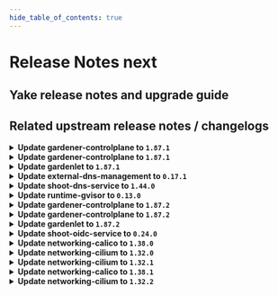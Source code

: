 ```yaml
---
hide_table_of_contents: true
---
```


# Release Notes next

## Yake release notes and upgrade guide

## Related upstream release notes / changelogs


<details>
<summary><b>Update gardener-controlplane to <code>1.87.1</code></b></summary>

# [gardener/gardener]

## 🐛 Bug Fixes

- `[OPERATOR]` A regression is fixed that led to unnecessary and repetitive updates in the `status.constraints[].last{Update,Transition}Time` fields of the shoot. In larger Gardener installations, these superfluous updates could have resulted in significant excess network traffic, particularly between the `gardener-apiserver` and the `gardenlet`s in the seeds. by @istvanballok [#9086]
- `[USER]` Fixed an issue which prevented project admins and viewers from creating read-only kubeconfigs (via the `shoots/viewerkubeconfig` subresource). by @petersutter [#9083]

## Docker Images
- admission-controller: `europe-docker.pkg.dev/gardener-project/releases/gardener/admission-controller:v1.87.1`
- apiserver: `europe-docker.pkg.dev/gardener-project/releases/gardener/apiserver:v1.87.1`
- controller-manager: `europe-docker.pkg.dev/gardener-project/releases/gardener/controller-manager:v1.87.1`
- gardenlet: `europe-docker.pkg.dev/gardener-project/releases/gardener/gardenlet:v1.87.1`
- node-agent: `europe-docker.pkg.dev/gardener-project/releases/gardener/node-agent:v1.87.1`
- operator: `europe-docker.pkg.dev/gardener-project/releases/gardener/operator:v1.87.1`
- resource-manager: `europe-docker.pkg.dev/gardener-project/releases/gardener/resource-manager:v1.87.1`
- scheduler: `europe-docker.pkg.dev/gardener-project/releases/gardener/scheduler:v1.87.1`


</details>

<details>
<summary><b>Update gardener-controlplane to <code>1.87.1</code></b></summary>

# [gardener/gardener]

## 🐛 Bug Fixes

- `[OPERATOR]` A regression is fixed that led to unnecessary and repetitive updates in the `status.constraints[].last{Update,Transition}Time` fields of the shoot. In larger Gardener installations, these superfluous updates could have resulted in significant excess network traffic, particularly between the `gardener-apiserver` and the `gardenlet`s in the seeds. by @istvanballok [#9086]
- `[USER]` Fixed an issue which prevented project admins and viewers from creating read-only kubeconfigs (via the `shoots/viewerkubeconfig` subresource). by @petersutter [#9083]

## Docker Images
- admission-controller: `europe-docker.pkg.dev/gardener-project/releases/gardener/admission-controller:v1.87.1`
- apiserver: `europe-docker.pkg.dev/gardener-project/releases/gardener/apiserver:v1.87.1`
- controller-manager: `europe-docker.pkg.dev/gardener-project/releases/gardener/controller-manager:v1.87.1`
- gardenlet: `europe-docker.pkg.dev/gardener-project/releases/gardener/gardenlet:v1.87.1`
- node-agent: `europe-docker.pkg.dev/gardener-project/releases/gardener/node-agent:v1.87.1`
- operator: `europe-docker.pkg.dev/gardener-project/releases/gardener/operator:v1.87.1`
- resource-manager: `europe-docker.pkg.dev/gardener-project/releases/gardener/resource-manager:v1.87.1`
- scheduler: `europe-docker.pkg.dev/gardener-project/releases/gardener/scheduler:v1.87.1`


</details>

<details>
<summary><b>Update gardenlet to <code>1.87.1</code></b></summary>

# [gardener/gardener]

## 🐛 Bug Fixes

- `[OPERATOR]` A regression is fixed that led to unnecessary and repetitive updates in the `status.constraints[].last{Update,Transition}Time` fields of the shoot. In larger Gardener installations, these superfluous updates could have resulted in significant excess network traffic, particularly between the `gardener-apiserver` and the `gardenlet`s in the seeds. by @istvanballok [#9086]
- `[USER]` Fixed an issue which prevented project admins and viewers from creating read-only kubeconfigs (via the `shoots/viewerkubeconfig` subresource). by @petersutter [#9083]

## Docker Images
- admission-controller: `europe-docker.pkg.dev/gardener-project/releases/gardener/admission-controller:v1.87.1`
- apiserver: `europe-docker.pkg.dev/gardener-project/releases/gardener/apiserver:v1.87.1`
- controller-manager: `europe-docker.pkg.dev/gardener-project/releases/gardener/controller-manager:v1.87.1`
- gardenlet: `europe-docker.pkg.dev/gardener-project/releases/gardener/gardenlet:v1.87.1`
- node-agent: `europe-docker.pkg.dev/gardener-project/releases/gardener/node-agent:v1.87.1`
- operator: `europe-docker.pkg.dev/gardener-project/releases/gardener/operator:v1.87.1`
- resource-manager: `europe-docker.pkg.dev/gardener-project/releases/gardener/resource-manager:v1.87.1`
- scheduler: `europe-docker.pkg.dev/gardener-project/releases/gardener/scheduler:v1.87.1`


</details>

<details>
<summary><b>Update external-dns-management to <code>0.17.1</code></b></summary>

# [gardener/external-dns-management]

## 🏃 Others

- `[OPERATOR]` Bumps golang from 1.21.5 to 1.21.6. by @MartinWeindel [#353]
- `[USER]` Merge `dns.gardener.cloud/dnsnames` annotations from multiple DNSAnnotation objects. by @MartinWeindel [#352]

## Docker Images
- dns-controller-manager: `europe-docker.pkg.dev/gardener-project/releases/dns-controller-manager:v0.17.1`


</details>

<details>
<summary><b>Update shoot-dns-service to <code>1.44.0</code></b></summary>

# [gardener/external-dns-management]

## 🏃 Others

- `[OPERATOR]` Bumps golang from 1.21.5 to 1.21.6. by @MartinWeindel [gardener/external-dns-management#353]
- `[USER]` Merge `dns.gardener.cloud/dnsnames` annotations from multiple DNSAnnotation objects. by @MartinWeindel [gardener/external-dns-management#352]
# [gardener/gardener-extension-shoot-dns-service]

## 🏃 Others

- `[OPERATOR]` Bump github.com/gardener/gardener from 1.86.0 to 1.87.0. by @dependabot[bot] [#286]

## Docker Images
- gardener-extension-admission-shoot-dns-service: `europe-docker.pkg.dev/gardener-project/releases/gardener/extensions/admission-shoot-dns-service:v1.44.0`
- gardener-extension-shoot-dns-service: `europe-docker.pkg.dev/gardener-project/releases/gardener/extensions/shoot-dns-service:v1.44.0`


</details>

<details>
<summary><b>Update runtime-gvisor to <code>0.13.0</code></b></summary>

# [gardener/gardener-extension-runtime-gvisor]

## ⚠️ Breaking Changes

- `[OPERATOR]` Change OCI Image Registry from GCR (`eu.gcr.io/gardener-project`) to Artifact-Registry (`europe-docker.pkg.dev/gardener-project/releases`). Users should update their references.  
   by @ccwienk [#109]
## 🏃 Others

- `[OPERATOR]` Update runsc to version 20240115.0 by @danatsap [#113]

## Docker Images
- gardener-extension-runtime-gvisor-installation: `europe-docker.pkg.dev/gardener-project/releases/gardener/extensions/runtime-gvisor-installation:v0.13.0`
- gardener-extension-runtime-gvisor: `europe-docker.pkg.dev/gardener-project/releases/gardener/extensions/runtime-gvisor:v0.13.0`


</details>

<details>
<summary><b>Update gardener-controlplane to <code>1.87.2</code></b></summary>

# [gardener/gardener]

## 🐛 Bug Fixes

- `[USER]` The `worker.gardener.cloud/kubernetes-version` is now correctly maintained as label on `Node`s (instead of an annotation) when the `UseGardenerNodeAgent` feature gate is turned on. by @rfranzke [#9111]

## Docker Images
- gardener: `europe-docker.pkg.dev/gardener-project/releases/gardener/admission-controller:v1.87.2`
- gardener: `europe-docker.pkg.dev/gardener-project/releases/gardener/apiserver:v1.87.2`
- gardener: `europe-docker.pkg.dev/gardener-project/releases/gardener/controller-manager:v1.87.2`
- gardener: `europe-docker.pkg.dev/gardener-project/releases/gardener/gardenlet:v1.87.2`
- gardener: `europe-docker.pkg.dev/gardener-project/releases/gardener/node-agent:v1.87.2`
- gardener: `europe-docker.pkg.dev/gardener-project/releases/gardener/operator:v1.87.2`
- gardener: `europe-docker.pkg.dev/gardener-project/releases/gardener/resource-manager:v1.87.2`
- gardener: `europe-docker.pkg.dev/gardener-project/releases/gardener/scheduler:v1.87.2`


</details>

<details>
<summary><b>Update gardener-controlplane to <code>1.87.2</code></b></summary>

# [gardener/gardener]

## 🐛 Bug Fixes

- `[USER]` The `worker.gardener.cloud/kubernetes-version` is now correctly maintained as label on `Node`s (instead of an annotation) when the `UseGardenerNodeAgent` feature gate is turned on. by @rfranzke [#9111]

## Docker Images
- gardener: `europe-docker.pkg.dev/gardener-project/releases/gardener/admission-controller:v1.87.2`
- gardener: `europe-docker.pkg.dev/gardener-project/releases/gardener/apiserver:v1.87.2`
- gardener: `europe-docker.pkg.dev/gardener-project/releases/gardener/controller-manager:v1.87.2`
- gardener: `europe-docker.pkg.dev/gardener-project/releases/gardener/gardenlet:v1.87.2`
- gardener: `europe-docker.pkg.dev/gardener-project/releases/gardener/node-agent:v1.87.2`
- gardener: `europe-docker.pkg.dev/gardener-project/releases/gardener/operator:v1.87.2`
- gardener: `europe-docker.pkg.dev/gardener-project/releases/gardener/resource-manager:v1.87.2`
- gardener: `europe-docker.pkg.dev/gardener-project/releases/gardener/scheduler:v1.87.2`


</details>

<details>
<summary><b>Update gardenlet to <code>1.87.2</code></b></summary>

# [gardener/gardener]

## 🐛 Bug Fixes

- `[USER]` The `worker.gardener.cloud/kubernetes-version` is now correctly maintained as label on `Node`s (instead of an annotation) when the `UseGardenerNodeAgent` feature gate is turned on. by @rfranzke [#9111]

## Docker Images
- gardener: `europe-docker.pkg.dev/gardener-project/releases/gardener/admission-controller:v1.87.2`
- gardener: `europe-docker.pkg.dev/gardener-project/releases/gardener/apiserver:v1.87.2`
- gardener: `europe-docker.pkg.dev/gardener-project/releases/gardener/controller-manager:v1.87.2`
- gardener: `europe-docker.pkg.dev/gardener-project/releases/gardener/gardenlet:v1.87.2`
- gardener: `europe-docker.pkg.dev/gardener-project/releases/gardener/node-agent:v1.87.2`
- gardener: `europe-docker.pkg.dev/gardener-project/releases/gardener/operator:v1.87.2`
- gardener: `europe-docker.pkg.dev/gardener-project/releases/gardener/resource-manager:v1.87.2`
- gardener: `europe-docker.pkg.dev/gardener-project/releases/gardener/scheduler:v1.87.2`


</details>

<details>
<summary><b>Update shoot-oidc-service to <code>0.24.0</code></b></summary>

# [gardener/gardener-extension-shoot-oidc-service]

## ✨ New Features

- `[USER]` `shoot-oidc-service` extension now supports [Shoot Force Deletion](https://github.com/gardener/gardener/blob/master/docs/usage/shoot_operations.md#force-deletion).  by @acumino [#134]
## 🐛 Bug Fixes

- `[OPERATOR]` A bug in the `shoot-oidc-service` controller that was causing the OIDC Webhook Authenticator CA secret for a shoot cluster to be recreated instead of restored during control plane migration has been fixed.   by @vpnachev [#137]
## 🏃 Others

- `[DEPENDENCY]` The extension now uses a debian 12 based base image. by @dimityrmirchev [#149]
- `[DEPENDENCY]` This extension is now built using go version `1.21.6`. by @dependabot[bot] [#146]
- `[DEPENDENCY]` The following dependencies were updated:  
   - github.com/gardener/gardener v1.81.1 -> v1.86.1  
   - k8s.io/* v0.28.2 -> v0.28.3  
   - sigs.k8s.io/controller-runtime v0.16.2 -> v0.16.3 by @dimityrmirchev [#143]
# [gardener/oidc-webhook-authenticator]

## ⚠️ Breaking Changes

- `[OPERATOR]` Change OCI Image Registry from GCR (`eu.gcr.io/gardener-project`) to Artifact-Registry (`europe-docker.pkg.dev/gardener-project/releases`). Users should update their references.  
   by @ccwienk [gardener/oidc-webhook-authenticator#143]
## 🏃 Others

- `[DEPENDENCY]` OWA is now built using go version `1.21.5`. by @dimityrmirchev [gardener/oidc-webhook-authenticator#145]
- `[DEPENDENCY]` OWA is now built using go version `1.21.6`. by @dimityrmirchev [gardener/oidc-webhook-authenticator#146]
- `[DEPENDENCY]` Base image updated to `gcr.io/distroless/static-debian12:nonroot`. by @dimityrmirchev [gardener/oidc-webhook-authenticator#145]
- `[DEPENDENCY]` The following dependencies were updated:  
   - k8s.io/* v0.27.7 -> v0.27.9 by @dimityrmirchev [gardener/oidc-webhook-authenticator#145]
- `[DEPENDENCY]` The following dependencies were updated:  
   - github.com/go-logr/logr v1.2.4 -> v1.3.0  
   - k8s.io/* v0.27.6 -> v0.27.6  
   - sigs.k8s.io/controller-runtime v0.15.2 -> v0.15.3 by @dimityrmirchev [gardener/oidc-webhook-authenticator#141]
- `[DEPENDENCY]` OWA is now built using go version `1.21.4`. by @dimityrmirchev [gardener/oidc-webhook-authenticator#141]

## Docker Images
- gardener-extension-shoot-oidc-service-linux-amd64: `europe-docker.pkg.dev/gardener-project/releases/gardener/extensions/shoot-oidc-service:v0.24.0`


</details>

<details>
<summary><b>Update networking-calico to <code>1.38.0</code></b></summary>

# [gardener/gardener-extension-networking-calico]

## ⚠️ Breaking Changes

- `[OPERATOR]` Change OCI Image Registry from GCR (`eu.gcr.io/gardener-project`) to Artifact-Registry (`europe-docker.pkg.dev/gardener-project/releases`). Users should update their references.  
   by @ccwienk [#321]
- `[OPERATOR]` CA and server certificates for the admission component are managed automatically. Passing custom certificates via Helm values is not supported anymore. by @timuthy [#327]
## ✨ New Features

- `[DEVELOPER]` add ipv6 support for this extension by @nschad [#301]
## 🏃 Others

- `[DEVELOPER]` The `vendor` directory was removed in favor of the `go mod cache`. by @timuthy [#327]
- `[OPERATOR]` Update calico to `v3.26.4`. by @DockToFuture [#320]
- `[OPERATOR]` Determine iptables backend in container add-snat-rule-to-upstream-dns. by @axel7born [#324]
- `[OPERATOR]` Bump github.com/gardener/gardener to 1.86.0. by @timuthy [#327]
- `[OPERATOR]` Update calico to `v3.27.0`. by @DockToFuture [#329]

## Docker Images
- gardener-extension-admission-calico-linux-amd64: `europe-docker.pkg.dev/gardener-project/releases/gardener/extensions/admission-calico:v1.38.0`
- gardener-extension-networking-calico-linux-amd64: `europe-docker.pkg.dev/gardener-project/releases/gardener/extensions/networking-calico:v1.38.0`


</details>

<details>
<summary><b>Update networking-cilium to <code>1.32.0</code></b></summary>

# [gardener/gardener-extension-networking-cilium]

## ⚠️ Breaking Changes

- `[OPERATOR]` CA and server certificates for the admission component are managed automatically. Passing custom certificates via Helm values is not supported anymore. by @timuthy [#234]
- `[OPERATOR]` Change OCI Image Registry from GCR (`eu.gcr.io/gardener-project`) to Artifact-Registry (`europe-docker.pkg.dev/gardener-project/releases`). Users should update their references.  
   by @ccwienk [#231]
## 🐛 Bug Fixes

- `[OPERATOR]` Fixes an error that occurs when running with iptables-nft. by @axel7born [#229]
- `[OPERATOR]` The `actuator.Delete` doesn't wait for ManagedResources to get deleted in case of `ForceDelete`. by @shafeeqes [#227]
- `[OPERATOR]` An issue in the charts missing versions for some resources is now fixed. by @shafeeqes [#225]
## 🏃 Others

- `[DEVELOPER]` The `vendor` directory was removed in favor of the `go mod cache`. by @timuthy [#234]
- `[OPERATOR]` Update cilium to `v1.14.6` by @DockToFuture [#239]
- `[OPERATOR]` Reconciliation of hibernated cilium clusters now works again. by @ScheererJ [#226]
- `[OPERATOR]` Bump github.com/gardener/gardener to 1.86.0. by @timuthy [#234]
- `[OPERATOR]` Update cilium to `v1.14.5`. by @DockToFuture [#235]
- `[OPERATOR]` Update cilium to `v1.14.4`. by @DockToFuture [#230]

## Docker Images
- gardener-extension-admission-cilium: `europe-docker.pkg.dev/gardener-project/releases/gardener/extensions/admission-cilium:v1.32.0`
- gardener-extension-networking-cilium: `europe-docker.pkg.dev/gardener-project/releases/gardener/extensions/networking-cilium:v1.32.0`


</details>

<details>
<summary><b>Update networking-cilium to <code>1.32.1</code></b></summary>

no release notes available

## Docker Images
- gardener-extension-admission-cilium: `europe-docker.pkg.dev/gardener-project/releases/gardener/extensions/admission-cilium:v1.32.1`
- gardener-extension-networking-cilium: `europe-docker.pkg.dev/gardener-project/releases/gardener/extensions/networking-cilium:v1.32.1`


</details>

<details>
<summary><b>Update networking-calico to <code>1.38.1</code></b></summary>

no release notes available

## Docker Images
- gardener-extension-admission-calico: `europe-docker.pkg.dev/gardener-project/releases/gardener/extensions/admission-calico:v1.38.1`
- gardener-extension-networking-calico: `europe-docker.pkg.dev/gardener-project/releases/gardener/extensions/networking-calico:v1.38.1`


</details>

<details>
<summary><b>Update networking-cilium to <code>1.32.2</code></b></summary>

no release notes available

## Docker Images
- gardener-extension-admission-cilium: `europe-docker.pkg.dev/gardener-project/releases/gardener/extensions/admission-cilium:v1.32.2`
- gardener-extension-networking-cilium: `europe-docker.pkg.dev/gardener-project/releases/gardener/extensions/networking-cilium:v1.32.2`


</details>
